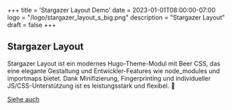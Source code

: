 +++
title = 'Stargazer Layout Demo'
date = 2023-01-01T08:00:00-07:00
logo = "/logo/stargazer_layout_s_big.png"
description = "Stargazer Layout"
draft = false
+++

## Stargazer Layout

Stargazer Layout ist ein modernes Hugo-Theme-Modul mit Beer CSS, das eine elegante Gestaltung und Entwickler-Features wie node_modules und importmaps bietet. Dank Minifizierung, Fingerprinting und individueller JS/CSS-Unterstützung ist es leistungsstark und flexibel. 🚀

[Siehe auch](https://github.com/Blackstareye/stargazer-layout)